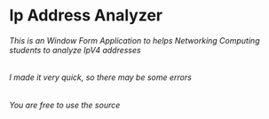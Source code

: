 # Ip Address Analyzer

######  This is an Window Form Application to helps Networking Computing students to analyze IpV4 addresses
######  I made it very quick, so there may be some errors
######  You are free to use the source

